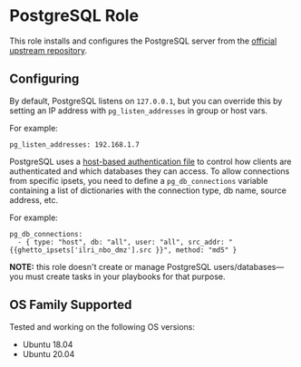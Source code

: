 # PostgreSQL Role
This role installs and configures the PostgreSQL server from the [official upstream repository](https://www.postgresql.org/download/linux/).

## Configuring
By default, PostgreSQL listens on `127.0.0.1`, but you can override this by setting an IP address with `pg_listen_addresses` in group or host vars.

For example:

```jinja
pg_listen_addresses: 192.168.1.7
```

PostgreSQL uses a [host-based authentication file](http://www.postgresql.org/docs/9.6/static/auth-pg-hba-conf.html) to control how clients are authenticated and which databases they can access. To allow connections from specific ipsets, you need to define a `pg_db_connections` variable containing a list of dictionaries with the connection type, db name, source address, etc.

For example:

```jinja
pg_db_connections:
  - { type: "host", db: "all", user: "all", src_addr: "{{ghetto_ipsets['ilri_nbo_dmz'].src }}", method: "md5" }
```

**NOTE:** this role doesn't create or manage PostgreSQL users/databases—you must create tasks in your playbooks for that purpose.

## OS Family Supported
Tested and working on the following OS versions:

- Ubuntu 18.04
- Ubuntu 20.04
